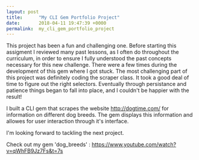 ```yaml
---
layout: post
title:      "My CLI Gem Portfolio Project"
date:       2018-04-11 19:47:39 +0000
permalink:  my_cli_gem_portfolio_project
---
```



This project has been a fun and challenging one. Before starting this assigment I reviewed many past lessons, as I often do throughout the curriculum, in order to ensure I fully understood the past concepts necessary for this new challenge. There were a few times during the development of this gem where I got stuck. The most challenging part of this project was definitely coding the scraper class. It took a good deal of time to figure out the right selectors. Eventually through persistance and patience things began to fall into place, and I couldn't be happier with the result! 

I built a CLI gem that scrapes the website http://dogtime.com/ for information on different dog breeds. The gem displays this information and allowes for user interaction through it's interface. 

I'm looking forward to tackling the next project.



Check out my gem 'dog_breeds' :  https://www.youtube.com/watch?v=qWhFB9Jz7Fs&t=7s



